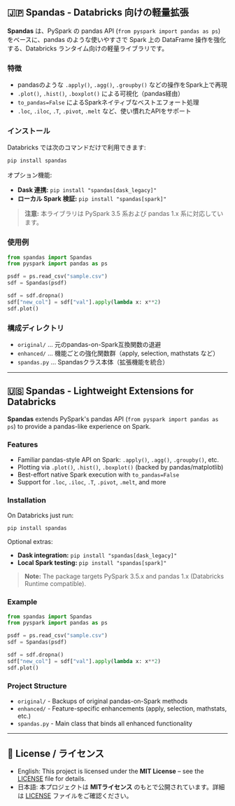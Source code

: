 ## 🇯🇵 Spandas - Databricks 向けの軽量拡張

**Spandas** は、PySpark の pandas API (`from pyspark import pandas as ps`) をベースに、pandas のような使いやすさで Spark 上の DataFrame 操作を強化する、Databricks ランタイム向けの軽量ライブラリです。

### 特徴

- pandasのような `.apply()`, `.agg()`, `.groupby()` などの操作をSpark上で再現
- `.plot()`, `.hist()`, `.boxplot()` による可視化（pandas経由）
- `to_pandas=False` によるSparkネイティブなベストエフォート処理
- `.loc`, `.iloc`, `.T`, `.pivot`, `.melt` など、使い慣れたAPIをサポート

### インストール

Databricks では次のコマンドだけで利用できます:

```bash
pip install spandas
```

オプション機能:

- **Dask 連携:** `pip install "spandas[dask_legacy]"`
- **ローカル Spark 検証:** `pip install "spandas[spark]"`

> **注意:** 本ライブラリは PySpark 3.5 系および pandas 1.x 系に対応しています。

### 使用例

```python
from spandas import Spandas
from pyspark import pandas as ps

psdf = ps.read_csv("sample.csv")
sdf = Spandas(psdf)

sdf = sdf.dropna()
sdf["new_col"] = sdf["val"].apply(lambda x: x**2)
sdf.plot()
```

### 構成ディレクトリ

- `original/` ... 元のpandas-on-Spark互換関数の退避
- `enhanced/` ... 機能ごとの強化関数群（apply, selection, mathstats など）
- `spandas.py` ... Spandasクラス本体（拡張機能を統合）

---

## 🇺🇸 Spandas - Lightweight Extensions for Databricks

**Spandas** extends PySpark's pandas API (`from pyspark import pandas as ps`) to provide a pandas-like experience on Spark.

### Features

- Familiar pandas-style API on Spark: `.apply()`, `.agg()`, `.groupby()`, etc.
- Plotting via `.plot()`, `.hist()`, `.boxplot()` (backed by pandas/matplotlib)
- Best-effort native Spark execution with `to_pandas=False`
- Support for `.loc`, `.iloc`, `.T`, `.pivot`, `.melt`, and more

### Installation

On Databricks just run:

```bash
pip install spandas
```

Optional extras:

- **Dask integration:** `pip install "spandas[dask_legacy]"`
- **Local Spark testing:** `pip install "spandas[spark]"`

> **Note:** The package targets PySpark 3.5.x and pandas 1.x (Databricks Runtime compatible).

### Example

```python
from spandas import Spandas
from pyspark import pandas as ps

psdf = ps.read_csv("sample.csv")
sdf = Spandas(psdf)

sdf = sdf.dropna()
sdf["new_col"] = sdf["val"].apply(lambda x: x**2)
sdf.plot()
```

### Project Structure

- `original/` - Backups of original pandas-on-Spark methods
- `enhanced/` - Feature-specific enhancements (apply, selection, mathstats, etc.)
- `spandas.py` - Main class that binds all enhanced functionality

---

## 📄 License / ライセンス

- English: This project is licensed under the **MIT License** – see the [LICENSE](./LICENSE) file for details.
- 日本語: 本プロジェクトは **MITライセンス** のもとで公開されています。詳細は [LICENSE](./LICENSE) ファイルをご確認ください。
